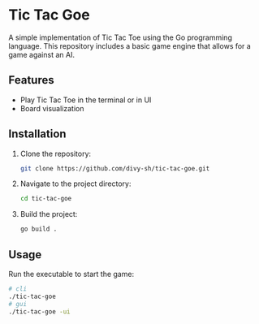 # Tic Tac Goe

A simple implementation of Tic Tac Toe using the Go programming language. This repository includes a basic game engine that allows for a game against an AI.

## Features

- Play Tic Tac Toe in the terminal or in UI
- Board visualization

## Installation

1. Clone the repository:
   ```bash
   git clone https://github.com/divy-sh/tic-tac-goe.git
   ```
2. Navigate to the project directory:
   ```bash
   cd tic-tac-goe
   ```
3. Build the project:
   ```bash
   go build .
   ```

## Usage

Run the executable to start the game:
```bash
# cli
./tic-tac-goe
# gui
./tic-tac-goe -ui
```

